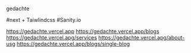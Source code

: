 gedachte

#next + Taiwlindcss
#Sanity.io


https://gedachte.vercel.app
https://gedachte.vercel.app/blogs
https://gedachte.vercel.apg/services
https://gedachte.vercel.apg/about-usg
https://gedachte.vercel.app/blogs/single-blog